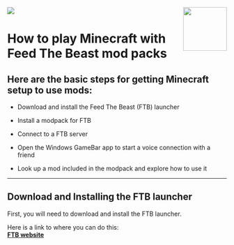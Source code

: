 <img src="https://www.feed-the-beast.com/img/logo_ftb.b4292827.png" align="right" height=100/>

<img src="https://www.minecraft.net/etc.clientlibs/minecraft/clientlibs/main/resources/img/header/logo.png"/>

# How to play Minecraft with Feed The Beast mod packs
## **Here are the basic steps for getting Minecraft setup to use mods:**

* Download and install the Feed The Beast (FTB) launcher

* Install a modpack for FTB

* Connect to a FTB server

* Open the Windows GameBar app to start a voice connection with a friend

* Look up a mod included in the modpack and explore how to use it

---

## Download and Installing the FTB launcher

First, you will need to download and install the FTB launcher. 

Here is a link to where you can do this:<br> **[FTB website](https://www.feed-the-beast.com/)**

